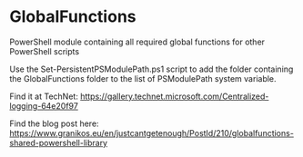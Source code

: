 # GlobalFunctions
PowerShell module containing all required global functions for other PowerShell scripts

Use the Set-PersistentPSModulePath.ps1 script to add the folder containing the GlobalFunctions folder to the list of PSModulePath system variable. 

Find it at TechNet: https://gallery.technet.microsoft.com/Centralized-logging-64e20f97

Find the blog post here: https://www.granikos.eu/en/justcantgetenough/PostId/210/globalfunctions-shared-powershell-library